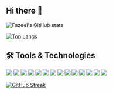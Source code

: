 ## Hi there 👋


![Fazeel's GitHub stats](https://github-readme-stats.vercel.app/api?username=mfazeelfarooq&show_icons=true&theme=tokyonight)




[![Top Langs](https://github-readme-stats.vercel.app/api/top-langs/?username=mfazeelfarooq&layout=compact)](https://github.com/mfazeelfarooq/github-readme-stats)

## 🛠️ Tools & Technologies

<p align="left">
  <img src="https://img.shields.io/badge/Code-JavaScript-informational?style=flat&logo=javascript&logoColor=white&color=F7DF1E"/>
  <img src="https://img.shields.io/badge/Code-PHP-informational?style=flat&logo=php&logoColor=white&color=777BB4"/>
  <img src="https://img.shields.io/badge/Code-Python-informational?style=flat&logo=python&logoColor=white&color=3776AB"/>
  <img src="https://img.shields.io/badge/Frontend-React-informational?style=flat&logo=react&logoColor=white&color=61DAFB"/>
  <img src="https://img.shields.io/badge/Backend-Django-informational?style=flat&logo=django&logoColor=white&color=092E20"/>
  <img src="https://img.shields.io/badge/Backend-Node.js-informational?style=flat&logo=node.js&logoColor=white&color=339933"/>
  <img src="https://img.shields.io/badge/Database-MySQL-informational?style=flat&logo=mysql&logoColor=white&color=4479A1"/>
  <img src="https://img.shields.io/badge/Database-PostgreSQL-informational?style=flat&logo=postgresql&logoColor=white&color=336791"/>
  <img src="https://img.shields.io/badge/Database-MongoDB-informational?style=flat&logo=mongodb&logoColor=white&color=47A248"/>
  <img src="https://img.shields.io/badge/Cloud-AWS-informational?style=flat&logo=amazon-aws&logoColor=white&color=232F3E"/>
  <img src="https://img.shields.io/badge/DevOps-GitHub_Actions-informational?style=flat&logo=github-actions&logoColor=white&color=2088FF"/>
  <img src="https://img.shields.io/badge/CI/CD-Git-informational?style=flat&logo=git&logoColor=white&color=F05032"/>
  <img src="https://img.shields.io/badge/Tools-VS_Code-informational?style=flat&logo=visual-studio-code&logoColor=white&color=007ACC"/>
  <img src="https://img.shields.io/badge/Tools-Magento-informational?style=flat&logo=magento&logoColor=white&color=EE672F"/>
</p>

[![GitHub Streak](https://streak-stats.demolab.com?user=mfazeelfarooq&theme=default)](https://git.io/streak-stats)

